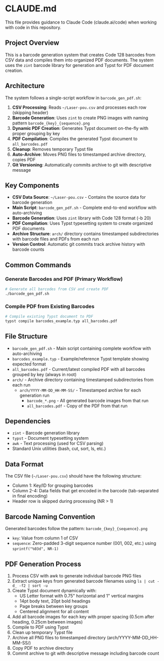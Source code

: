 # CLAUDE.md

This file provides guidance to Claude Code (claude.ai/code) when working with code in this repository.

## Project Overview

This is a barcode generation system that creates Code 128 barcodes from CSV data and compiles them into organized PDF documents. The system uses the `zint` barcode library for generation and Typst for PDF document creation.

## Architecture

The system follows a single-script workflow in `barcode_gen_pdf.sh`:
1. **CSV Processing**: Reads `~/Laser-pou.csv` and processes each row (skipping header)
2. **Barcode Generation**: Uses `zint` to create PNG images with naming pattern `barcode_{key}_{sequence}.png`
3. **Dynamic PDF Creation**: Generates Typst document on-the-fly with proper grouping by key
4. **PDF Compilation**: Compiles the generated Typst document to `all_barcodes.pdf`
5. **Cleanup**: Removes temporary Typst file
6. **Auto-Archive**: Moves PNG files to timestamped archive directory, copies PDF
7. **Git Versioning**: Automatically commits archive to git with descriptive message

## Key Components

- **CSV Data Source**: `~/Laser-pou.csv` - Contains the source data for barcode generation
- **Main Script**: `barcode_gen_pdf.sh` - Complete end-to-end workflow with auto-archiving
- **Barcode Generation**: Uses `zint` library with Code 128 format (-b 20)
- **PDF Compilation**: Uses Typst typesetting system to create organized PDF documents
- **Archive Structure**: `arch/` directory contains timestamped subdirectories with barcode files and PDFs from each run
- **Version Control**: Automatic git commits track archive history with barcode counts

## Common Commands

### Generate Barcodes and PDF (Primary Workflow)
```bash
# Generate all barcodes from CSV and create PDF
./barcode_gen_pdf.sh
```

### Compile PDF from Existing Barcodes
```bash
# Compile existing Typst document to PDF
typst compile barcodes_example.typ all_barcodes.pdf
```

## File Structure

- `barcode_gen_pdf.sh` - Main script containing complete workflow with auto-archiving
- `barcodes_example.typ` - Example/reference Typst template showing expected format
- `all_barcodes.pdf` - Current/latest compiled PDF with all barcodes grouped by key (always in root)
- `arch/` - Archive directory containing timestamped subdirectories from each run
  - `arch/YYYY-MM-DD_HH-MM-SS/` - Timestamped archive for each generation run
    - `barcode_*.png` - All generated barcode images from that run
    - `all_barcodes.pdf` - Copy of the PDF from that run

## Dependencies

- `zint` - Barcode generation library
- `typst` - Document typesetting system
- `awk` - Text processing (used for CSV parsing)
- Standard Unix utilities (bash, cut, sort, ls, etc.)

## Data Format

The CSV file (`~/Laser-pou.csv`) should have the following structure:
- Column 1: Key/ID for grouping barcodes
- Column 2-4: Data fields that get encoded in the barcode (tab-separated in final encoding)
- Header row is skipped during processing (NR > 1)

## Barcode Naming Convention

Generated barcodes follow the pattern: `barcode_{key}_{sequence}.png`
- `key`: Value from column 1 of CSV
- `sequence`: Zero-padded 3-digit sequence number (001, 002, etc.) using `sprintf("%03d", NR-1)`

## PDF Generation Process

1. Process CSV with awk to generate individual barcode PNG files
2. Extract unique keys from generated barcode filenames using `ls | cut -d_ -f2 | sort -u`
3. Create Typst document dynamically with:
   - US Letter format with 0.75" horizontal and 1" vertical margins
   - 14pt body text, 20pt bold headings
   - Page breaks between key groups
   - Centered alignment for all content
4. Add all barcode images for each key with proper spacing (0.5cm after heading, 0.25cm between images)
5. Compile to PDF using Typst
6. Clean up temporary Typst file
7. Archive all PNG files to timestamped directory (arch/YYYY-MM-DD_HH-MM-SS/)
8. Copy PDF to archive directory
9. Commit archive to git with descriptive message including barcode count